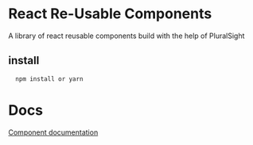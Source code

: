 # React Re-Usable Components

A library of react reusable components build with the help of PluralSight

## install 

```
  npm install or yarn 
```

# Docs
[Component documentation](https://zeegeek.github.io/ps-react-reusable-comp/)

